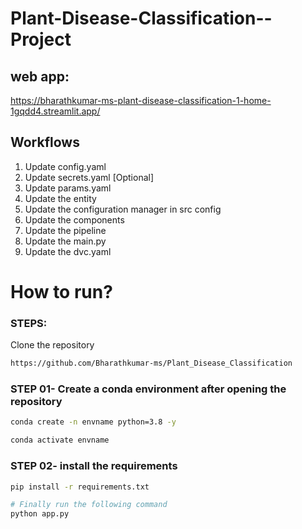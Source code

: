 # Plant-Disease-Classification--Project

## web app: 
https://bharathkumar-ms-plant-disease-classification-1-home-1gqdd4.streamlit.app/

## Workflows
1. Update config.yaml
2. Update secrets.yaml [Optional]
3. Update params.yaml
4. Update the entity
5. Update the configuration manager in src config
6. Update the components
7. Update the pipeline 
8. Update the main.py
9. Update the dvc.yaml


# How to run?
### STEPS:

Clone the repository

```bash
https://github.com/Bharathkumar-ms/Plant_Disease_Classification
```
### STEP 01- Create a conda environment after opening the repository

```bash
conda create -n envname python=3.8 -y
```

```bash
conda activate envname
```


### STEP 02- install the requirements
```bash
pip install -r requirements.txt
```


```bash
# Finally run the following command
python app.py
```


